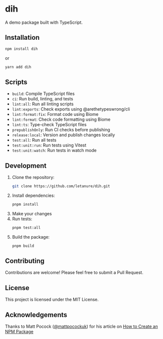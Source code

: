 # dih

A demo package built with TypeScript.

## Installation

```bash
npm install dih
```

or

```bash
yarn add dih
```

## Scripts

- `build`: Compile TypeScript files
- `ci`: Run build, linting, and tests
- `lint:all`: Run all linting scripts
- `lint:exports`: Check exports using @arethetypeswrong/cli
- `lint:format:fix`: Format code using Biome
- `lint:format`: Check code formatting using Biome
- `lint:ts`: Type-check TypeScript files
- `prepublishOnly`: Run CI checks before publishing
- `release:local`: Version and publish changes locally
- `test:all`: Run all tests
- `test:unit:run`: Run tests using Vitest
- `test:unit:watch`: Run tests in watch mode

## Development

1. Clone the repository:
   ```bash
   git clone https://github.com/letanure/dih.git
   ```
2. Install dependencies:
   ```bash
   pnpm install
   ```
3. Make your changes
4. Run tests:
   ```bash
   pnpm test:all
   ```
5. Build the package:
   ```bash
   pnpm build
   ```

## Contributing

Contributions are welcome! Please feel free to submit a Pull Request.

## License

This project is licensed under the MIT License.

## Acknowledgements

Thanks to Matt Pocock ([@mattpocockuk](https://twitter.com/mattpocockuk)) for his article on [How to Create an NPM Package](https://www.totaltypescript.com/how-to-create-an-npm-package#6-using-tsup-to-dual-publish)